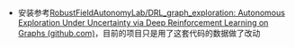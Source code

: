 # 
- 安装参考[RobustFieldAutonomyLab/DRL_graph_exploration: Autonomous Exploration Under Uncertainty via Deep Reinforcement Learning on Graphs (github.com)](https://github.com/RobustFieldAutonomyLab/DRL_graph_exploration)，目前的项目只是用了这套代码的数据做了改动
